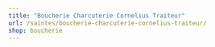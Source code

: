 ```yaml
---
title: "Boucherie Charcuterie Cornelius Traiteur"
url: /saintes/boucherie-charcuterie-cornelius-traiteur/
shop: boucherie
---
```

